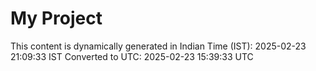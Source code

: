 # My Project

This content is dynamically generated in Indian Time (IST): 2025-02-23 21:09:33 IST
Converted to UTC: 2025-02-23 15:39:33 UTC

